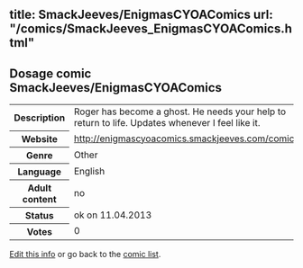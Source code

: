 title: SmackJeeves/EnigmasCYOAComics
url: "/comics/SmackJeeves_EnigmasCYOAComics.html"
---
Dosage comic SmackJeeves/EnigmasCYOAComics
-----------------------------------------

<table class="comicinfo">
<tr>
<th>Description</th><td>Roger has become a ghost. He needs your help to return to life. Updates whenever I feel like it.</td>
</tr>
<tr>
<th>Website</th><td><a href="http://enigmascyoacomics.smackjeeves.com/comics/">http://enigmascyoacomics.smackjeeves.com/comics/</a></td>
</tr>
<tr>
<th>Genre</th><td>Other</td>
</tr>
<tr>
<th>Language</th><td>English</td>
</tr>
<tr>
<th>Adult content</th><td>no</td>
</tr>
<tr>
<th>Status</th><td>ok on 11.04.2013</td>
</tr>
<tr>
<th>Votes</th><td>0</div></td>
</tr>
</table>

[Edit this info](/comics/SmackJeeves_EnigmasCYOAComics_edit.html) or go back to the [comic list](../comic-index.html).
